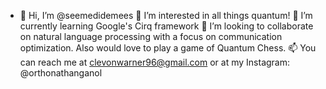 - 👋 Hi, I’m @seemedidemees
👀 I’m interested in all things quantum!
🌱 I’m currently learning Google's Cirq framework
💞️ I’m looking to collaborate on natural language processing with a focus on communication optimization. Also would love to play a game of Quantum Chess.
📫 You can reach me at clevonwarner96@gmail.com or at my Instagram: @orthonathanganol



<!---
seemedidemees/seemedidemees is a ✨ special ✨ repository because its `README.md` (this file) appears on your GitHub profile.
You can click the Preview link to take a look at your changes.
--->
